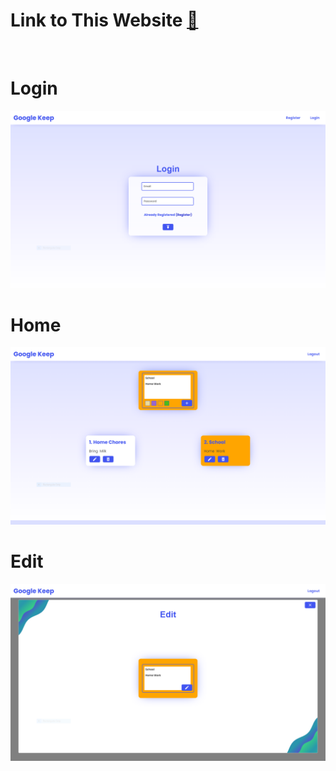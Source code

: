 # Link to This Website [🔗][website]
[website]: https://googlekeepclones.netlify.app
<br>

# Login
<img src="screenshots/login.PNG">

# Home
<img src="screenshots/home.PNG">


# Edit
<img src="screenshots/edit.PNG">
